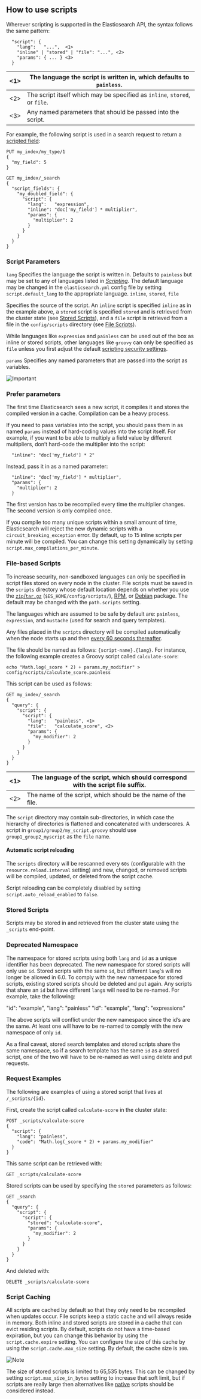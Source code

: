## How to use scripts

Wherever scripting is supported in the Elasticsearch API, the syntax follows the same pattern:
    
    
      "script": {
        "lang":   "...",  <1>
        "inline" | "stored" | "file": "...", <2>
        "params": { ... } <3>
      }

<1>| The language the script is written in, which defaults to `painless`.     
---|---    
<2>| The script itself which may be specified as `inline`, `stored`, or `file`.     
<3>| Any named parameters that should be passed into the script.   
  
For example, the following script is used in a search request to return a [scripted field](search-request-script-fields.html):
    
    
    PUT my_index/my_type/1
    {
      "my_field": 5
    }
    
    GET my_index/_search
    {
      "script_fields": {
        "my_doubled_field": {
          "script": {
            "lang":   "expression",
            "inline": "doc['my_field'] * multiplier",
            "params": {
              "multiplier": 2
            }
          }
        }
      }
    }

### Script Parameters

`lang`
     Specifies the language the script is written in. Defaults to `painless` but may be set to any of languages listed in [_Scripting_](modules-scripting.html). The default language may be changed in the `elasticsearch.yml` config file by setting `script.default_lang` to the appropriate language. 
`inline`, `stored`, `file`
    

Specifies the source of the script. An `inline` script is specified `inline` as in the example above, a `stored` script is specified `stored` and is retrieved from the cluster state (see [Stored Scripts](modules-scripting-using.html#modules-scripting-stored-scripts)), and a `file` script is retrieved from a file in the `config/scripts` directory (see [File Scripts](modules-scripting-using.html#modules-scripting-file-scripts)). 

While languages like `expression` and `painless` can be used out of the box as inline or stored scripts, other languages like `groovy` can only be specified as `file` unless you first adjust the default [scripting security settings](modules-scripting-security.html).

`params`
     Specifies any named parameters that are passed into the script as variables. 

![Important](https://www.elastic.co/guide/en/elasticsearch/reference/current/images/icons/important.png)

### Prefer parameters

The first time Elasticsearch sees a new script, it compiles it and stores the compiled version in a cache. Compilation can be a heavy process.

If you need to pass variables into the script, you should pass them in as named `params` instead of hard-coding values into the script itself. For example, if you want to be able to multiply a field value by different multipliers, don’t hard-code the multiplier into the script:
    
    
      "inline": "doc['my_field'] * 2"

Instead, pass it in as a named parameter:
    
    
      "inline": "doc['my_field'] * multiplier",
      "params": {
        "multiplier": 2
      }

The first version has to be recompiled every time the multiplier changes. The second version is only compiled once.

If you compile too many unique scripts within a small amount of time, Elasticsearch will reject the new dynamic scripts with a `circuit_breaking_exception` error. By default, up to 15 inline scripts per minute will be compiled. You can change this setting dynamically by setting `script.max_compilations_per_minute`.

### File-based Scripts

To increase security, non-sandboxed languages can only be specified in script files stored on every node in the cluster. File scripts must be saved in the `scripts` directory whose default location depends on whether you use the [`zip`/`tar.gz`](zip-targz.html#zip-targz-layout) (`$ES_HOME/config/scripts/`), [RPM](rpm.html#rpm-layout), or [Debian](deb.html#deb-layout) package. The default may be changed with the `path.scripts` setting.

The languages which are assumed to be safe by default are: `painless`, `expression`, and `mustache` (used for search and query templates).

Any files placed in the `scripts` directory will be compiled automatically when the node starts up and then [every 60 seconds thereafter](modules-scripting-using.html#reload-scripts).

The file should be named as follows: `{script-name}.{lang}`. For instance, the following example creates a Groovy script called `calculate-score`:
    
    
    echo "Math.log(_score * 2) + params.my_modifier" > config/scripts/calculate_score.painless

This script can be used as follows:
    
    
    GET my_index/_search
    {
      "query": {
        "script": {
          "script": {
            "lang":   "painless", <1>
            "file":   "calculate_score", <2>
            "params": {
              "my_modifier": 2
            }
          }
        }
      }
    }

<1>| The language of the script, which should correspond with the script file suffix.     
---|---    
<2>| The name of the script, which should be the name of the file.   
  
The `script` directory may contain sub-directories, in which case the hierarchy of directories is flattened and concatenated with underscores. A script in `group1/group2/my_script.groovy` should use `group1_group2_myscript` as the `file` name.

#### Automatic script reloading

The `scripts` directory will be rescanned every `60s` (configurable with the `resource.reload.interval` setting) and new, changed, or removed scripts will be compiled, updated, or deleted from the script cache.

Script reloading can be completely disabled by setting `script.auto_reload_enabled` to `false`.

### Stored Scripts

Scripts may be stored in and retrieved from the cluster state using the `_scripts` end-point.

### Deprecated Namespace

The namespace for stored scripts using both `lang` and `id` as a unique identifier has been deprecated. The new namespace for stored scripts will only use `id`. Stored scripts with the same `id`, but different `lang`'s will no longer be allowed in 6.0. To comply with the new namespace for stored scripts, existing stored scripts should be deleted and put again. Any scripts that share an `id` but have different `lang`s will need to be re-named. For example, take the following:

"id": "example", "lang": "painless" "id": "example", "lang": "expressions"

The above scripts will conflict under the new namespace since the id’s are the same. At least one will have to be re-named to comply with the new namespace of only `id`.

As a final caveat, stored search templates and stored scripts share the same namespace, so if a search template has the same `id` as a stored script, one of the two will have to be re-named as well using delete and put requests.

### Request Examples

The following are examples of using a stored script that lives at `/_scripts/{id}`.

First, create the script called `calculate-score` in the cluster state:
    
    
    POST _scripts/calculate-score
    {
      "script": {
        "lang": "painless",
        "code": "Math.log(_score * 2) + params.my_modifier"
      }
    }

This same script can be retrieved with:
    
    
    GET _scripts/calculate-score

Stored scripts can be used by specifying the `stored` parameters as follows:
    
    
    GET _search
    {
      "query": {
        "script": {
          "script": {
            "stored": "calculate-score",
            "params": {
              "my_modifier": 2
            }
          }
        }
      }
    }

And deleted with:
    
    
    DELETE _scripts/calculate-score

### Script Caching

All scripts are cached by default so that they only need to be recompiled when updates occur. File scripts keep a static cache and will always reside in memory. Both inline and stored scripts are stored in a cache that can evict residing scripts. By default, scripts do not have a time-based expiration, but you can change this behavior by using the `script.cache.expire` setting. You can configure the size of this cache by using the `script.cache.max_size` setting. By default, the cache size is `100`.

![Note](https://www.elastic.co/guide/en/elasticsearch/reference/current/images/icons/note.png)

The size of stored scripts is limited to 65,535 bytes. This can be changed by setting `script.max_size_in_bytes` setting to increase that soft limit, but if scripts are really large then alternatives like [native](modules-scripting-native.html) scripts should be considered instead.
